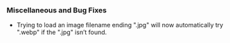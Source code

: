  ### Miscellaneous and Bug Fixes
   * Trying to load an image filename ending ".jpg" will now automatically try ".webp" if the ".jpg" isn’t found.
